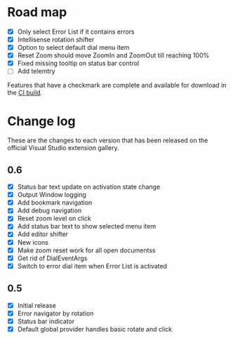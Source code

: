 # Road map

- [x] Only select Error List if it contains errors
- [x] Intellisense rotation shifter
- [x] Option to select default dial menu item
- [x] Reset Zoom should move ZoomIn and ZoomOut till reaching 100%
- [x] Fixed missing tooltip on status bar control
- [ ] Add telemtry

Features that have a checkmark are complete and available for
download in the
[CI build](http://vsixgallery.com/extension/d4ce1d82-9bf6-4136-bd56-43cde615e0db/).

# Change log

These are the changes to each version that has been released
on the official Visual Studio extension gallery.

## 0.6

- [x] Status bar text update on activation state change
- [x] Output Window logging
- [x] Add bookmark navigation
- [x] Add debug navigation
- [x] Reset zoom level on click
- [x] Add status bar text to show selected menu item
- [x] Add editor shifter
- [x] New icons
- [x] Make zoom reset work for all open documentss
- [x] Get rid of DialEventArgs
- [x] Switch to error dial item when Error List is activated

## 0.5

- [x] Initial release
- [x] Error navigator by rotation
- [x] Status bar indicator
- [x] Default global provider handles basic rotate and click